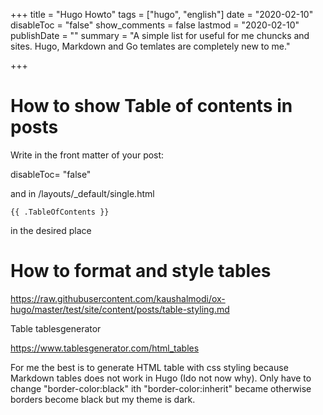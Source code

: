 +++
title =  "Hugo Howto"
tags = ["hugo", "english"]
date = "2020-02-10"
disableToc = "false"
show_comments = false
lastmod = "2020-02-10"
publishDate = ""
summary = "A simple list for useful for me chuncks and sites. Hugo, Markdown and Go temlates are completely new to me."

+++

# How to show Table of contents in posts

Write in the front matter of your post:

disableToc= "false"

and in /layouts/_default/single.html

```{{ .TableOfContents }}```

in the desired place

# How to format and style tables

<https://raw.githubusercontent.com/kaushalmodi/ox-hugo/master/test/site/content/posts/table-styling.md>

Table tablesgenerator

<https://www.tablesgenerator.com/html_tables>

For me the best is to generate HTML table with css styling because Markdown tables does not work in Hugo (Ido not now why). Only have to change "border-color:black" ith "border-color:inherit" became otherwise borders become black but my theme is dark.
